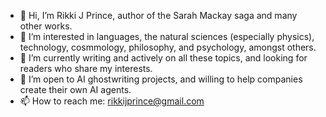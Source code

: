 - 👋 Hi, I’m Rikki J Prince, author of the Sarah Mackay saga and many other works.
- 👀 I’m interested in languages, the natural sciences (especially physics), technology, cosmmology, philosophy, and psychology, amongst others.
- 🌱 I’m currently writing and actively on all these topics, and looking for readers who share my interests.
- 💞️ I’m open to AI ghostwriting projects, and willing to help companies create their own AI agents.
- 📫 How to reach me: rikkijprince@gmail.com
